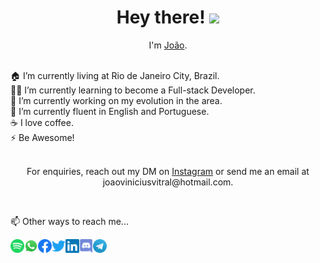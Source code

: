 <h1 align='center'> Hey there! <img src="https://media.giphy.com/media/hvRJCLFzcasrR4ia7z/giphy.gif" width="25px"></h1>
<p align='center'>
  I'm <a href="https://github.com/JxVtrl">João</a>.
</p>
<br/>
🏠 I’m currently living at Rio de Janeiro City, Brazil. <br/>
👨‍💻 I’m currently learning to become a Full-stack Developer.<br/>
🔭 I’m currently working on my evolution in the area.<br/>
🌱 I’m currently fluent in English and Portuguese.<br/>
☕️ I love coffee. <br/>
⚡ Be Awesome!<br/>
<br/>
<p align='center'>For enquiries, reach out my DM on <a href="https://www.instagram.com/jxvtrl/">Instagram</a> or send me an email at joaoviniciusvitral@hotmail.com.</p>
<br/>
<p>📫 Other ways to reach me...</p>

<a href="https://open.spotify.com/user/x94st9yoor1c36agz5sxzhosb?si=b005ac53cc1a446d">
  <img align="left" alt="Spotify" width="22px" src="assets/spotify.svg" />
</a>

<a href="https://api.whatsapp.com/send?phone=5521966767962">
  <img align="left" alt="Whatsapp" width="22px" src="assets/whatsapp.svg" />
</a>
<a href="https://www.facebook.com/jxvtrl69/">
  <img align="left" alt="Facebook" width="22px" src="assets/facebook.svg" />
</a>
<a href="https://twitter.com/jxvtrl">
  <img align="left" alt="Twitter" width="22px" src="assets/twitter.svg" />
</a>
<a href="https://www.linkedin.com/in/joão-vinicius-vitral-9b25221b7/">
  <img align="left" alt="LinkedIN" width="22px" src="assets/linkedin.svg" />
</a>
<a href="https://discord.gg/3PvdmYcEbF">
  <img align="left" alt="Discord" width="22px" src="assets/discord.svg" />
</a>
<a href="https://t.me/jxvtrl">
  <img align="left" alt="Telegram" width="22px" src="assets/telegram.svg" />
</a>
